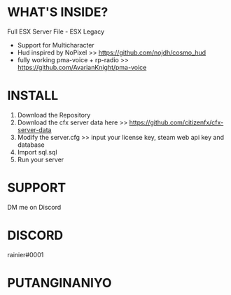 # WHAT'S INSIDE?
Full ESX Server File - ESX Legacy

- Support for Multicharacter
- Hud inspired by NoPixel >> https://github.com/nojdh/cosmo_hud
- fully working pma-voice + rp-radio >> https://github.com/AvarianKnight/pma-voice

# INSTALL
1. Download the Repository
2. Download the cfx server data here >> https://github.com/citizenfx/cfx-server-data
3. Modify the server.cfg >> input your license key, steam web api key and database
4. Import sql.sql
5. Run your server

# SUPPORT
DM me on Discord

# DISCORD
rainier#0001

# PUTANGINANIYO
